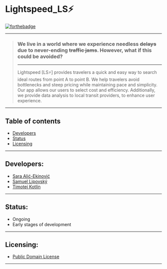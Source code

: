 # Lightspeed_LS⚡
[![forthebadge](https://forthebadge.com/images/badges/built-with-love.svg)](https://media.tenor.com/AkNak8NFhbMAAAAj/beating-heart.gif)

---

> ### We live in a world where we experience needless ~~delays~~ due to never-ending ~~traffic jams~~. However, what if this could be avoided?
> 
> ---
> 
> Lightspeed [LS⚡] provides travelers a quick and easy way to search ideal routes from point A to point B. We help travelers avoid bottlenecks and steep pricing while maintaining pace and simplicity. Our app allows our users to select cost and efficiency. Additionally, we provide data analysis to local transit providers, to enhance user experience.

---

## Table of contents
- [Developers](#developers)
- [Status](#status)
- [Licensing](#licensing)

---

## Developers:
- [Sara Alić-Ekinović](https://is.cuni.cz/studium/kdojekdo/index.php?id=3cc50146043f2df7ad0f50fb51f5ed9d&tid=&do=hledani&koho=s&fakulta=11320&prijmeni=Ali%C4%87-Ekinovi%C4%87&ch_prijmeni=0&jmeno=Sara&login=&sidos=&r_zacatek=Z&ch_diakritika=0&ch_translit=0&sustav=&stupr_mode=text&stupr=&sobor_mode=text&sims_mode=text&predm=&rozvrh=&rozvrh_stud=&sdruh=&svyjazyk=&pocet=50&vyhledej=Vyhledej)
- [Samuel Lipovský](https://is.cuni.cz/studium/kdojekdo/index.php?id=3cc50146043f2df7ad0f50fb51f5ed9d&tid=&do=hledani&koho=s&fakulta=11320&prijmeni=Lipovsk%C3%BD&ch_prijmeni=0&jmeno=Samuel&login=&sidos=&r_zacatek=Z&ch_diakritika=0&ch_translit=0&sustav=&stupr_mode=text&stupr=&sobor_mode=text&sims_mode=text&predm=&rozvrh=&rozvrh_stud=&sdruh=&svyjazyk=&pocet=50&vyhledej=Vyhledej)
- [Timotej Kotlín](https://is.cuni.cz/studium/kdojekdo/index.php?id=3cc50146043f2df7ad0f50fb51f5ed9d&tid=1&do=detail&si=789479)

---

## Status:
- Ongoing
- Early stages of development

---

## Licensing:
- [Public Domain License](https://wiki.creativecommons.org/wiki/public_domain)

---




